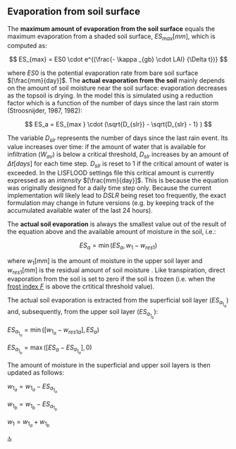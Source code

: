 ## Evaporation from soil surface

The **maximum amount of evaporation from the soil surface** equals the maximum evaporation from a shaded soil surface, $ES_{max} [mm]$, which is computed as:

$$
ES_{max} = ES0 \cdot e^{(\frac{- \kappa _{gb} \cdot LAI} {\Delta t})}
$$

where $ES0$ is the potential evaporation rate from bare soil surface $[\frac{mm}{day}]$. The **actual evaporation from the soil** mainly depends on the amount of soil moisture near the soil surface: evaporation decreases as the topsoil is drying. In the model this is simulated using a reduction factor which is a function of the number of days since the last rain storm (Stroosnijder, 1987, 1982):

$$
ES_a = ES_{max } \cdot (\sqrt{D_{slr}} - \sqrt{D_{slr} - 1} )
$$

The variable $D_{slr}$ represents the number of days since the last rain event. Its value increases over time: if the amount of water that is available for infiltration ($W_{av}$) is below a critical threshold,  $D_{slr}$ increases by an amount of $\Delta t [days]$ for each time step. $D_{slr}$ is reset to 1 if the critical amount of water is exceeded.
In the LISFLOOD settings file this critical amount is currently expressed as an *intensity* $[\frac{mm}{day}]$. This is because the equation was originally designed for a daily time step only. Because the current implementation will likely lead to *DSLR* being reset too frequently, the exact formulation may change in future versions (e.g. by keeping track of the accumulated available water of the last 24 hours). 

The **actual soil evaporation** is always the smallest value out of the result of the equation above and the available amount of moisture in the soil, i.e.:

$$
ES_a = \min (ES_a,w_1 - w_{res1})
$$

where $w_1 [mm]$ is the amount of moisture in the upper soil layer and $w_{res1} [mm]$ is the residual amount of soil moisture . Like transpiration, direct evaporation from the soil is set to zero if the soil is frozen (i.e. when the [frost index $F$](https://ec-jrc.github.io/lisflood-model/2_05_stdLISFLOOD_frost-index/) is above the crtitical threshold value). 

The actual soil evaporation is extracted from the superficial soil layer ($ES_a_1_a$) and, subsequently, from the upper soil layer ($ES_a_1_b$):

$ES_a_1_a = \min ([w_1_a - w_{res1a}] , ES_a)$

$ES_a_1_b = \max ([ES_a-ES_a_1_a], 0)$


The amount of moisture in the superficial and upper soil layers is then updated as follows:

$w_1_a = w_1_a - ES_a_1_a$

$w_1_b = w_1_b - ES_a_1_b$

$w_1 = w_1_a + w_1_b$



[🔝](#top)

